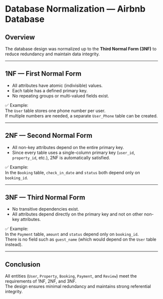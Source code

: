 # Database Normalization — Airbnb Database

## Overview
The database design was normalized up to the **Third Normal Form (3NF)** to reduce redundancy and maintain data integrity.

---

## 1NF — First Normal Form
- All attributes have atomic (indivisible) values.
- Each table has a defined primary key.
- No repeating groups or multi-valued fields exist.

✅ Example:  
The `User` table stores one phone number per user.  
If multiple numbers are needed, a separate `User_Phone` table can be created.

---

## 2NF — Second Normal Form
- All non-key attributes depend on the entire primary key.
- Since every table uses a single-column primary key (`user_id`, `property_id`, etc.), 2NF is automatically satisfied.

✅ Example:  
In the `Booking` table, `check_in_date` and `status` both depend only on `booking_id`.

---

## 3NF — Third Normal Form
- No transitive dependencies exist.
- All attributes depend directly on the primary key and not on other non-key attributes.

✅ Example:  
In the `Payment` table, `amount` and `status` depend only on `booking_id`.  
There is no field such as `guest_name` (which would depend on the `User` table instead).

---

## Conclusion
All entities (`User`, `Property`, `Booking`, `Payment`, and `Review`) meet the requirements of 1NF, 2NF, and 3NF.  
The design ensures minimal redundancy and maintains strong referential integrity.

